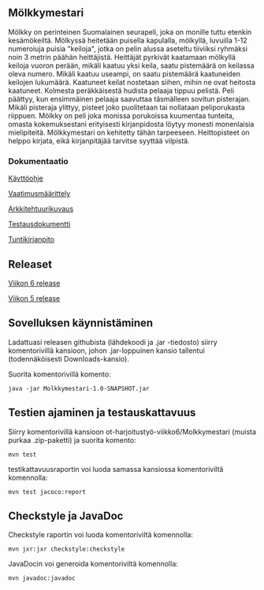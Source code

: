 ## Mölkkymestari

Mölkky on perinteinen Suomalainen seurapeli, joka on monille tuttu etenkin kesämökeiltä. Mölkyssä heitetään puisella kapulalla, mölkyllä, luvuilla 1-12 numeroiuja puisia "keiloja", jotka on pelin alussa aseteltu tiiviiksi ryhmäksi noin 3 metrin päähän heittäjistä. Heittäjät pyrkivät kaatamaan mölkyllä keiloja vuoron perään, mikäli kaatuu yksi keila, saatu pistemäärä on keilassa oleva numero. Mikäli kaatuu useampi, on saatu pistemäärä kaatuneiden keilojen lukumäärä. Kaatuneet keilat nostetaan siihen, mihin ne ovat heitosta kaatuneet. Kolmesta peräkkäisestä hudista pelaaja tippuu pelistä. Peli päättyy, kun ensimmäinen pelaaja saavuttaa täsmälleen sovitun pisterajan. Mikäli pisteraja ylittyy, pisteet joko puolitetaan tai nollataan peliporukasta riippuen. Mölkky on peli joka monissa porukoissa kuumentaa tunteita, omasta kokemuksestani erityisesti kirjanpidosta löytyy monesti monenlaisia mielipiteitä. Mölkkymestari on kehitetty tähän tarpeeseen. Heittopisteet on helppo kirjata, eikä kirjanpitäjää tarvitse syyttää vilpistä. 


### Dokumentaatio

[Käyttöohje](https://github.com/palovpet/ot-harjoitustyo/blob/master/dokumentaatio/kayttoohje.md)

[Vaatimusmäärittely](https://github.com/palovpet/ot-harjoitustyo/blob/master/dokumentaatio/vaatimusmaarittely.md)

[Arkkitehtuurikuvaus](https://github.com/palovpet/ot-harjoitustyo/blob/master/dokumentaatio/arkkitehtuuri.md)

[Testausdokumentti](https://github.com/palovpet/ot-harjoitustyo/blob/master/dokumentaatio/testaus.md)

[Tuntikirjanpito](https://github.com/palovpet/ot-harjoitustyo/blob/master/dokumentaatio/tuntikirjanpito.md)

## Releaset

[Viikon 6 release](https://github.com/palovpet/ot-harjoitustyo/releases/tag/viikko6)

[Viikon 5 release](https://github.com/palovpet/ot-harjoitustyo/releases/tag/viikko5)


## Sovelluksen käynnistäminen
Ladattuasi releasen githubista (lähdekoodi ja .jar -tiedosto) siirry komentorivillä kansioon, johon .jar-loppuinen kansio tallentui (todennäköisesti Downloads-kansio). 


Suorita komentorivillä komento:  
```
java -jar Molkkymestari-1.0-SNAPSHOT.jar
```


## Testien ajaminen ja testauskattavuus

Siirry komentorivillä kansioon ot-harjoitustyö-viikko6/Molkkymestari (muista purkaa .zip-paketti) ja suorita komento: 

```
mvn test
```

testikattavuusraportin voi luoda samassa kansiossa komentoriviltä komennolla: 
```
mvn test jacoco:report
```
## Checkstyle ja JavaDoc

Checkstyle raportin voi luoda komentoriviltä komennolla:
```
mvn jxr:jxr checkstyle:checkstyle
```

JavaDocin voi generoida komentoriviltä komennolla:

```
mvn javadoc:javadoc
```

